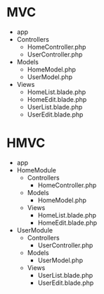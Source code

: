 # MVC

- app
 - Controllers
    * HomeController.php
    * UserController.php
 - Models
    * HomeModel.php
    * UserModel.php
 - Views
    * HomeList.blade.php
    * HomeEdit.blade.php
    * UserList.blade.php
    * UserEdit.blade.php

# HMVC

- app
 - HomeModule
    - Controllers
        * HomeController.php
    - Models
        * HomeModel.php
    - Views
        * HomeList.blade.php
        * HomeEdit.blade.php
 - UserModule
    - Controllers
        * UserController.php
    - Models
        * UserModel.php
    - Views
        * UserList.blade.php
        * UserEdit.blade.php

